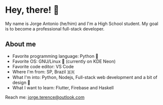# Hey, there! 👋

My name is Jorge Antonio (he/him) and I'm a High School student. My goal is to become a professional full-stack developer. 

## About me
- Favorite programming language: Python 🐍
- Favorite OS: GNU/Linux 🐧 (currently on KDE Neon)
- Favorite code editor: VS Code
- Where I'm from: SP, Brazil 🇧🇷
- What I'm into: Python, Nodejs, Full-stack web development and a bit of design 🎨
- What I want to learn: Flutter, Firebase and Haskell

Reach me: jorge.terence@outlook.com
